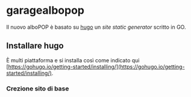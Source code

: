 # garagealbopop

Il nuovo alboPOP è basato su [hugo](https://gohugo.io) un _site static generator_ scritto in GO.

## Installare hugo

È multi piattaforma e si installa così come indicato qui [https://gohugo.io/getting-started/installing/](https://gohugo.io/getting-started/installing/).

### Crezione sito di base